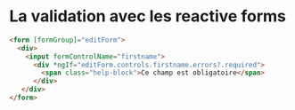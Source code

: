 <!-- .slide: class="with-code inconsolata" -->
# La validation avec les reactive forms

```html
<form [formGroup]="editForm">
  <div>
    <input formControlName="firstname">  
      <div *ngIf="editForm.controls.firstname.errors?.required">
        <span class="help-block">Ce champ est obligatoire</span>
      </div>
   </div>
</form>
```
<!-- .element: class="big-code" -->
